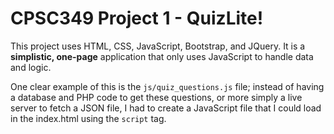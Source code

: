 # CPSC349 Project 1 - QuizLite!

This project uses HTML, CSS, JavaScript, Bootstrap, and JQuery. 
It is a **simplistic, one-page** application that only uses JavaScript to handle data and logic. 

One clear example of this is the `js/quiz_questions.js` file; instead of having a database and PHP code to get these questions, or more simply a live server to fetch a JSON file, I had to create a JavaScript file that I could load in the index.html using the `script` tag.